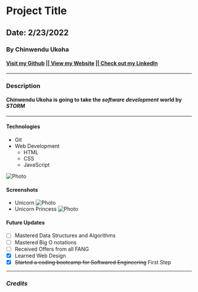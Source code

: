 # Project Title

## Date: 2/23/2022

### By Chinwendu Ukoha

#### [Visit my Github](https://github.com/cchinw) [ || View my Website](www.wendyliciouscuisine.com) [ || Check out my LinkedIn](https://www.linkedin.com/in/chinwenduukoha)

---

### Description

#### **Chinwendu Ukoha** is going to take the _software development_ world by **_STORM_**

---

#### Technologies

- Git
- Web Development
  - HTML
  - CSS
  - JavaScript

![Photo](https://avatars.githubusercontent.com/u/98920357?v=4)

#### Screenshots

- Unicorn
  ![Photo](https://m.media-amazon.com/images/I/81jA+wxj55L._AC_SL1500_.jpg)
- Unicorn Princess
  ![Photo](https://pbs.twimg.com/media/Em8dwaFW4AAJdbN.jpg)

#### Future Updates

- [ ] Mastered Data Structures and Algorithms
- [ ] Mastered Big O notations
- [ ] Received Offers from all FANG
- [x] Learned Web Design
- [x] ~~Started a coding bootcamp for Softwared Engineering~~ First Step

---

### _Credits_
